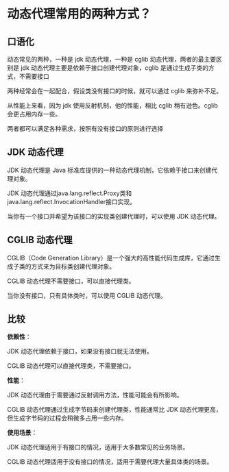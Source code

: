# 动态代理常用的两种方式？

## **口语化**

动态常见的两种，一种是 jdk 动态代理，一种是 cglib 动态代理，两者的最主要区别是 jdk 动态代理主要是依赖于接口创建代理对象，cglib 是通过生成子类的方式，不需要接口

两种经常会在一起配合，假设类没有接口的时候，就可以通过 cglib 来弥补不足。

从性能上来看，因为 jdk 使用反射机制，他的性能，相比 cglib 稍有逊色。cglib 会更占用内存一些。

两者都可以满足各种需求，按照有没有接口的原则进行选择



## **JDK 动态代理**

JDK 动态代理是 Java 标准库提供的一种动态代理机制，它依赖于接口来创建代理对象。

JDK 动态代理通过java.lang.reflect.Proxy类和java.lang.reflect.InvocationHandler接口实现。

当你有一个接口并希望为该接口的实现类创建代理时，可以使用 JDK 动态代理。

## **CGLIB 动态代理**

CGLIB（Code Generation Library）是一个强大的高性能代码生成库，它通过生成子类的方式来为目标类创建代理对象。

CGLIB 动态代理不需要接口，可以直接代理类。

当你没有接口，只有具体类时，可以使用 CGLIB 动态代理。



## **比较**

**依赖性**：

JDK 动态代理依赖于接口，如果没有接口就无法使用。

CGLIB 动态代理可以直接代理类，不需要接口。

**性能**：

JDK 动态代理由于需要通过反射调用方法，性能可能会有所影响。

CGLIB 动态代理通过生成字节码来创建代理类，性能通常比 JDK 动态代理更高，但生成字节码的过程会稍微多占用一些内存。

**使用场景**：

JDK 动态代理适用于有接口的情况，适用于大多数常见的业务场景。

CGLIB 动态代理适用于没有接口的情况，适用于需要代理大量具体类的场景。


